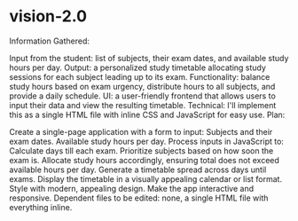 # vision-2.0

Information Gathered:

Input from the student: list of subjects, their exam dates, and available study hours per day.
Output: a personalized study timetable allocating study sessions for each subject leading up to its exam.
Functionality: balance study hours based on exam urgency, distribute hours to all subjects, and provide a daily schedule.
UI: a user-friendly frontend that allows users to input their data and view the resulting timetable.
Technical: I'll implement this as a single HTML file with inline CSS and JavaScript for easy use.
Plan:

Create a single-page application with a form to input:
Subjects and their exam dates.
Available study hours per day.
Process inputs in JavaScript to:
Calculate days till each exam.
Prioritize subjects based on how soon the exam is.
Allocate study hours accordingly, ensuring total does not exceed available hours per day.
Generate a timetable spread across days until exams.
Display the timetable in a visually appealing calendar or list format.
Style with modern, appealing design.
Make the app interactive and responsive.
Dependent files to be edited: none, a single HTML file with everything inline.




